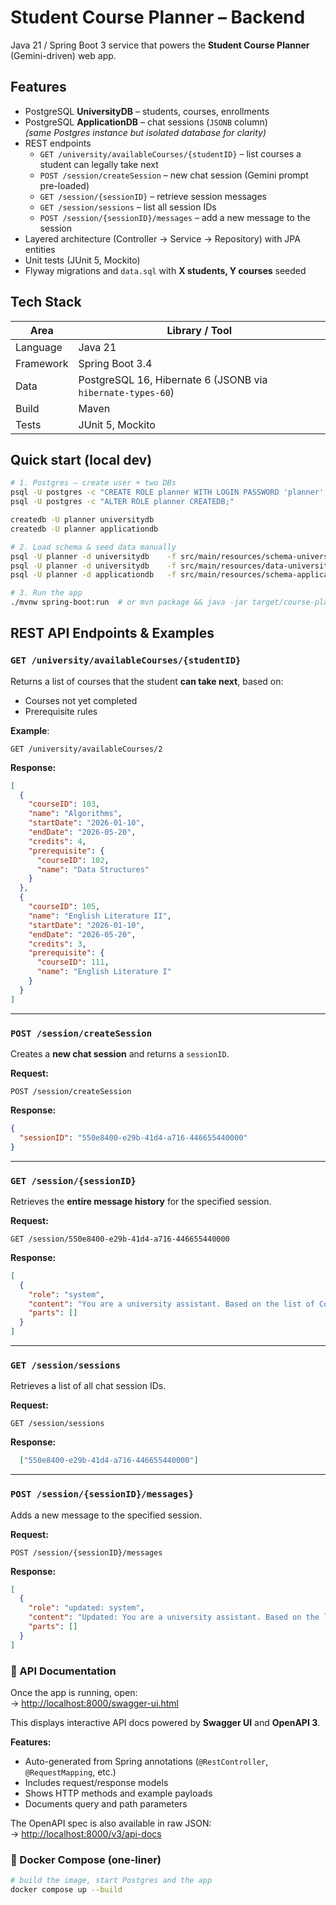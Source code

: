 # Student Course Planner – Backend

Java 21 / Spring Boot 3 service that powers the **Student Course Planner** (Gemini-driven) web app.

## Features

* PostgreSQL **UniversityDB** – students, courses, enrollments
* PostgreSQL **ApplicationDB** – chat sessions (`JSONB` column)  
  *(same Postgres instance but isolated database for clarity)*
* REST endpoints
    * `GET /university/availableCourses/{studentID}` – list courses a student can legally take next
    * `POST /session/createSession` – new chat session (Gemini prompt pre-loaded)
    * `GET /session/{sessionID}` – retrieve session messages
    * `GET /session/sessions` – list all session IDs
    * `POST /session/{sessionID}/messages` – add a new message to the session
* Layered architecture (Controller → Service → Repository) with JPA entities
* Unit tests (JUnit 5, Mockito)
* Flyway migrations and `data.sql` with **X students, Y courses** seeded

## Tech Stack

| Area      | Library / Tool                                              |
|-----------|-------------------------------------------------------------|
| Language  | Java 21                                                     |
| Framework | Spring Boot 3.4                                             |
| Data      | PostgreSQL 16, Hibernate 6 (JSONB via `hibernate-types-60`) |
| Build     | Maven                                                       |
| Tests     | JUnit 5, Mockito                                            |

## Quick start (local dev)

```bash
# 1. Postgres – create user + two DBs
psql -U postgres -c "CREATE ROLE planner WITH LOGIN PASSWORD 'planner';"
psql -U postgres -c "ALTER ROLE planner CREATEDB;"

createdb -U planner universitydb
createdb -U planner applicationdb

# 2. Load schema & seed data manually
psql -U planner -d universitydb    -f src/main/resources/schema-university.sql
psql -U planner -d universitydb    -f src/main/resources/data-university.sql
psql -U planner -d applicationdb   -f src/main/resources/schema-application.sql

# 3. Run the app
./mvnw spring-boot:run  # or mvn package && java -jar target/course-planner-0.0.1-SNAPSHOT.jar
```

## REST API Endpoints & Examples

### `GET /university/availableCourses/{studentID}`
  
Returns a list of courses that the student **can take next**, based on:

- Courses not yet completed
- Prerequisite rules

**Example**:

```http
GET /university/availableCourses/2
```

**Response:**

```json
[
  {
    "courseID": 103,
    "name": "Algorithms",
    "startDate": "2026-01-10",
    "endDate": "2026-05-20",
    "credits": 4,
    "prerequisite": {
      "courseID": 102,
      "name": "Data Structures"
    }
  },
  {
    "courseID": 105,
    "name": "English Literature II",
    "startDate": "2026-01-10",
    "endDate": "2026-05-20",
    "credits": 3,
    "prerequisite": {
      "courseID": 111,
      "name": "English Literature I"
    }
  }
]
```

---

### `POST /session/createSession`

Creates a **new chat session** and returns a `sessionID`.

**Request:**

```http
POST /session/createSession
```

**Response:**

```json
{
  "sessionID": "550e8400-e29b-41d4-a716-446655440000"
}
```

---

### `GET /session/{sessionID}`

Retrieves the **entire message history** for the specified session.

**Request:**

```http
GET /session/550e8400-e29b-41d4-a716-446655440000
```

**Response:**

```json
[
  {
    "role": "system",
    "content": "You are a university assistant. Based on the list of Courses and StudentProfile, generate an optimized SemesterPlan for the student.",
    "parts": []
  }
]
```
---

### `GET /session/sessions`

Retrieves a list of all chat session IDs.

**Request:**

```http
GET /session/sessions
```

**Response:**

```json
  ["550e8400-e29b-41d4-a716-446655440000"]
```

---

### `POST /session/{sessionID}/messages}`

Adds a new message to the specified session.

**Request:**

```http
POST /session/{sessionID}/messages
```

**Response:**

```json
[
  {
    "role": "updated: system",
    "content": "Updated: You are a university assistant. Based on the list of Courses and StudentProfile, generate an optimized SemesterPlan for the student.",
    "parts": []
  }
]
```
### 📘 API Documentation

Once the app is running, open:  
→ [http://localhost:8000/swagger-ui.html](http://localhost:8000/swagger-ui.html)

This displays interactive API docs powered by **Swagger UI** and **OpenAPI 3**.

**Features:**

- Auto-generated from Spring annotations (`@RestController`, `@RequestMapping`, etc.)
- Includes request/response models
- Shows HTTP methods and example payloads
- Documents query and path parameters

The OpenAPI spec is also available in raw JSON:  
→ [http://localhost:8000/v3/api-docs](http://localhost:8000/v3/api-docs)

### 🔄 Docker Compose (one-liner)

```bash
# build the image, start Postgres and the app
docker compose up --build
